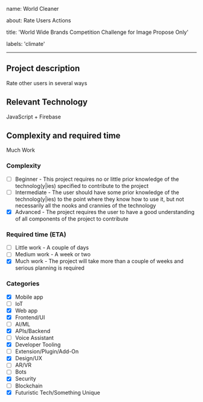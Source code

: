 name: World Cleaner

about: Rate Users Actions

title: 'World Wide Brands Competition Challenge for Image Propose Only'

labels: 'climate'

---

## Project description

Rate other users in several ways

## Relevant Technology

JavaScript + Firebase

## Complexity and required time

Much Work

### Complexity

- [ ] Beginner - This project requires no or little prior knowledge of the technolog(y|ies) specified to contribute to the project
- [ ] Intermediate - The user should have some prior knowledge of the technolog(y|ies) to the point where they know how to use it, but not necessarily all the nooks and crannies of the technology
- [x] Advanced - The project requires the user to have a good understanding of all components of the project to contribute

### Required time (ETA)

- [ ] Little work - A couple of days
- [ ] Medium work - A week or two
- [x] Much work - The project will take more than a couple of weeks and serious planning is required

### Categories

- [x] Mobile app
- [ ] IoT
- [x] Web app
- [x] Frontend/UI
- [ ] AI/ML
- [x] APIs/Backend
- [ ] Voice Assistant
- [x] Developer Tooling
- [ ] Extension/Plugin/Add-On
- [x] Design/UX
- [ ] AR/VR
- [ ] Bots
- [x] Security
- [ ] Blockchain
- [x] Futuristic Tech/Something Unique
